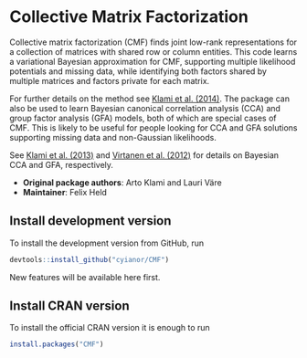 # Collective Matrix Factorization

Collective matrix factorization (CMF) finds joint low-rank representations
for a collection of matrices with shared row or column entities. This code
learns a variational Bayesian approximation for CMF, supporting multiple
likelihood potentials and missing data, while identifying both factors shared
by multiple matrices and factors private for each matrix.

For further details on the method see
[Klami et al. (2014)](https://arxiv.org/abs/1312.5921). The package can also
be used to learn Bayesian canonical correlation analysis (CCA) and
group factor analysis (GFA) models, both of which are special cases of CMF.
This is likely to be useful for people looking for CCA and GFA solutions
supporting missing data and non-Gaussian likelihoods.

See [Klami et al. (2013)](http://www.jmlr.org/papers/v14/klami13a.html) and
[Virtanen et al. (2012)](http://proceedings.mlr.press/v22/virtanen12.html)
for details on Bayesian CCA and GFA, respectively.

- **Original package authors**: Arto Klami and Lauri Väre
- **Maintainer**: Felix Held

## Install development version

To install the development version from GitHub, run

```r
devtools::install_github("cyianor/CMF")
```

New features will be available here first.

## Install CRAN version

To install the official CRAN version it is enough to run

```r
install.packages("CMF")
```